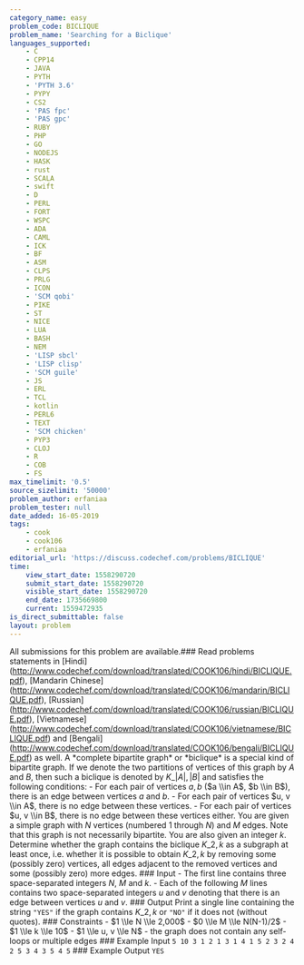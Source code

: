 ```yaml
---
category_name: easy
problem_code: BICLIQUE
problem_name: 'Searching for a Biclique'
languages_supported:
    - C
    - CPP14
    - JAVA
    - PYTH
    - 'PYTH 3.6'
    - PYPY
    - CS2
    - 'PAS fpc'
    - 'PAS gpc'
    - RUBY
    - PHP
    - GO
    - NODEJS
    - HASK
    - rust
    - SCALA
    - swift
    - D
    - PERL
    - FORT
    - WSPC
    - ADA
    - CAML
    - ICK
    - BF
    - ASM
    - CLPS
    - PRLG
    - ICON
    - 'SCM qobi'
    - PIKE
    - ST
    - NICE
    - LUA
    - BASH
    - NEM
    - 'LISP sbcl'
    - 'LISP clisp'
    - 'SCM guile'
    - JS
    - ERL
    - TCL
    - kotlin
    - PERL6
    - TEXT
    - 'SCM chicken'
    - PYP3
    - CLOJ
    - R
    - COB
    - FS
max_timelimit: '0.5'
source_sizelimit: '50000'
problem_author: erfaniaa
problem_tester: null
date_added: 16-05-2019
tags:
    - cook
    - cook106
    - erfaniaa
editorial_url: 'https://discuss.codechef.com/problems/BICLIQUE'
time:
    view_start_date: 1558290720
    submit_start_date: 1558290720
    visible_start_date: 1558290720
    end_date: 1735669800
    current: 1559472935
is_direct_submittable: false
layout: problem
---
```

All submissions for this problem are available.\### Read problems statements in \[Hindi\](http://www.codechef.com/download/translated/COOK106/hindi/BICLIQUE.pdf), \[Mandarin Chinese\](http://www.codechef.com/download/translated/COOK106/mandarin/BICLIQUE.pdf), \[Russian\](http://www.codechef.com/download/translated/COOK106/russian/BICLIQUE.pdf), \[Vietnamese\](http://www.codechef.com/download/translated/COOK106/vietnamese/BICLIQUE.pdf) and \[Bengali\](http://www.codechef.com/download/translated/COOK106/bengali/BICLIQUE.pdf) as well. A \*complete bipartite graph\* or \*biclique\* is a special kind of bipartite graph. If we denote the two partitions of vertices of this graph by $A$ and $B$, then such a biclique is denoted by $K\_{|A|, |B|}$ and satisfies the following conditions: - For each pair of vertices $a, b$ ($a \\in A$, $b \\in B$), there is an edge between vertices $a$ and $b$. - For each pair of vertices $u, v \\in A$, there is no edge between these vertices. - For each pair of vertices $u, v \\in B$, there is no edge between these vertices either. You are given a simple graph with $N$ vertices (numbered $1$ through $N$) and $M$ edges. Note that this graph is not necessarily bipartite. You are also given an integer $k$. Determine whether the graph contains the biclique $K\_{2, k}$ as a subgraph at least once, i.e. whether it is possible to obtain $K\_{2, k}$ by removing some (possibly zero) vertices, all edges adjacent to the removed vertices and some (possibly zero) more edges. ### Input - The first line contains three space-separated integers $N$, $M$ and $k$. - Each of the following $M$ lines contains two space-separated integers $u$ and $v$ denoting that there is an edge between vertices $u$ and $v$. ### Output Print a single line containing the string `"YES"` if the graph contains $K\_{2, k}$ or `"NO"` if it does not (without quotes). ### Constraints - $1 \\le N \\le 2,000$ - $0 \\le M \\le N(N-1)/2$ - $1 \\le k \\le 10$ - $1 \\le u, v \\le N$ - the graph does not contain any self-loops or multiple edges ### Example Input ``` 5 10 3 1 2 1 3 1 4 1 5 2 3 2 4 2 5 3 4 3 5 4 5 ``` ### Example Output ``` YES ```
